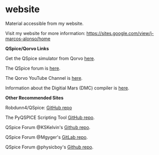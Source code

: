 # website

Material accessible from my website.

Visit my website for more information: https://sites.google.com/view/j-marcos-alonso/home

**QSpice/Qorvo Links**

Get the QSpice simulator from Qorvo [here](https://www.qorvo.com/).

The QSpice forum is [here](https://forum.qorvo.com/c/qspice/).

The Qorvo YouTube Channel is [here](https://www.youtube.com/c/qorvo).

Information about the Digitial Mars (DMC) compiler is [here](README_DMC.md).

**Other Recommended Sites**

Robdunn4/QSpice: [GitHub repo](https://github.com/robdunn4/QSpice)

The PyQSPICE Scripting Tool [GitHub repo](https://github.com/Qorvo/PyQSPICE).

QSpice Forum @KSKelvin's [Github repo](https://github.com/KSKelvin-Github/Qspice/).

QSpice Forum @Mgyger's [GitLab repo](https://gitlab.com/mgyger/qspice-symbols/).

QSpice Forum @physicboy's [Github repo](https://github.com/physicboy/QSPICE).
